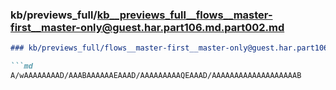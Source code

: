 ### kb/previews_full/kb__previews_full__flows__master-first__master-only@guest.har.part106.md.part002.md

```md
### kb/previews_full/flows__master-first__master-only@guest.har.part106.md (part 002)

```md
A/wAAAAAAAAD/AAABAAAAAAEAAAD/AAAAAAAAAQEAAAD/AAAAAAAAAAAAAAAAAAAB
```

```

```
